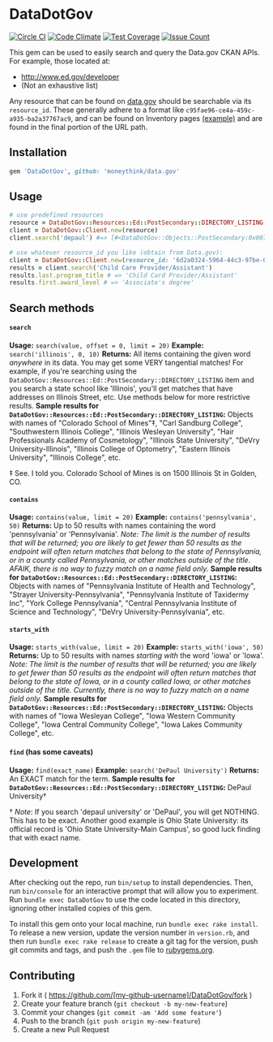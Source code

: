 # DataDotGov

[![Circle CI](https://circleci.com/gh/moneythink/data.gov.svg?style=svg)](https://circleci.com/gh/moneythink/data.gov) [![Code Climate](https://codeclimate.com/github/moneythink/data.gov/badges/gpa.svg)](https://codeclimate.com/github/moneythink/data.gov) [![Test Coverage](https://codeclimate.com/github/moneythink/data.gov/badges/coverage.svg)](https://codeclimate.com/github/moneythink/data.gov/coverage) [![Issue Count](https://codeclimate.com/github/moneythink/data.gov/badges/issue_count.svg)](https://codeclimate.com/github/moneythink/data.gov)

This gem can be used to easily search and query the Data.gov CKAN APIs. For example, those located at:

- http://www.ed.gov/developer
- (Not an exhaustive list)

Any resource that can be found on [data.gov](http://www.data.gov/) should be searchable via its `resource_id`. These generally adhere to a format like `c95fae96-ce4a-459c-a935-ba2a37767ac9`, and can be found on Inventory pages [(example)](https://inventory.data.gov/dataset/032e19b4-5a90-41dc-83ff-6e4cd234f565/resource/38625c3d-5388-4c16-a30f-d105432553a4) and are found in the final portion of the URL path.

## Installation

```ruby
gem 'DataDotGov', github: 'moneythink/data.gov'
```

## Usage

```ruby
# use predefined resources
resource = DataDotGov::Resources::Ed::PostSecondary::DIRECTORY_LISTING
client = DataDotGov::Client.new(resource)
client.search('depaul') #=> [#<DataDotGov::Objects::PostSecondary:0x007ff8c5904cf8 @_id=1104, @institution_name="DePaul University", @state="IL", ... ]

# use whatever resource_id you like (obtain from Data.gov):
client = DataDotGov::Client.new(resource_id: '6d2a0324-5964-44c3-97be-061c0eb5fcc9')
results = client.search('Child Care Provider/Assistant')
results.last.program_title # => 'Child Card Provider/Assistant'
results.first.award_level # => 'Associate's degree'
```

## Search methods

#### `search`

**Usage:** `search(value, offset = 0, limit = 20)`
**Example:** `search('illinois', 0, 10)`
**Returns:** All items containing the given word _anywhere_ in its data. You may get some VERY tangential matches! For example, if you're searching using the `DataDotGov::Resources::Ed::PostSecondary::DIRECTORY_LISTING` item and you search a state school like 'Illinois', you'll get matches that have addresses on Illinois Street, etc. Use methods below for more restrictive results.
**Sample results for `DataDotGov::Resources::Ed::PostSecondary::DIRECTORY_LISTING`:** Objects with names of "Colorado School of Mines"‡, "Carl Sandburg College", "Southwestern Illinois College", "Illinois Wesleyan University", "Hair Professionals Academy of Cosmetology", "Illinois State University", "DeVry University-Illinois", "Illinois College of Optometry", "Eastern Illinois University", "Illinois College", etc.

‡ See. I told you. Colorado School of Mines is on 1500 Illinois St in Golden, CO.

#### `contains`

**Usage:** `contains(value, limit = 20)`
**Example:** `contains('pennsylvania', 50)`
**Returns:** Up to 50 results with names containing the word 'pennsylvania' or 'Pennsylvania'. _Note: The limit is the number of results that will be returned; you are likely to get fewer than 50 results as the endpoint will often return matches that belong to the state of Pennsylvania, or in a county called Pennsylvania, or other matches outside of the title. AFAIK, there is no way to fuzzy match on a name field only._
**Sample results for `DataDotGov::Resources::Ed::PostSecondary::DIRECTORY_LISTING`:** Objects with names of "Pennsylvania Institute of Health and Technology", "Strayer University-Pennsylvania", "Pennsylvania Institute of Taxidermy Inc", "York College Pennsylvania", "Central Pennsylvania Institute of Science and Technology", "DeVry University-Pennsylvania", etc.

#### `starts_with`

**Usage:** `starts_with(value, limit = 20)`
**Example:** `starts_with('iowa', 50)`
**Returns:** Up to 50 results with names _starting with_ the word 'iowa' or 'Iowa'. _Note: The limit is the number of results that will be returned; you are likely to get fewer than 50 results as the endpoint will often return matches that belong to the state of Iowa, or in a county called Iowa, or other matches outside of the title. Currently, there is no way to fuzzy match on a name field only._
**Sample results for `DataDotGov::Resources::Ed::PostSecondary::DIRECTORY_LISTING`:** Objects with names of "Iowa Wesleyan College", "Iowa Western Community College", "Iowa Central Community College", "Iowa Lakes Community College", etc.

#### `find` (has some caveats)

**Usage:** `find(exact_name)`
**Example:** `search('DePaul University')`
**Returns:** An EXACT match for the term.
**Sample results for `DataDotGov::Resources::Ed::PostSecondary::DIRECTORY_LISTING`:** DePaul University†

† _Note_: If you search 'depaul university' or 'DePaul', you will get NOTHING. This has to be exact. Another good example is Ohio State University: its official record is 'Ohio State University-Main Campus', so good luck finding that with exact name.

## Development

After checking out the repo, run `bin/setup` to install dependencies. Then, run `bin/console` for an interactive prompt that will allow you to experiment. Run `bundle exec DataDotGov` to use the code located in this directory, ignoring other installed copies of this gem.

To install this gem onto your local machine, run `bundle exec rake install`. To release a new version, update the version number in `version.rb`, and then run `bundle exec rake release` to create a git tag for the version, push git commits and tags, and push the `.gem` file to [rubygems.org](https://rubygems.org).

## Contributing

1. Fork it ( https://github.com/[my-github-username]/DataDotGov/fork )
2. Create your feature branch (`git checkout -b my-new-feature`)
3. Commit your changes (`git commit -am 'Add some feature'`)
4. Push to the branch (`git push origin my-new-feature`)
5. Create a new Pull Request
